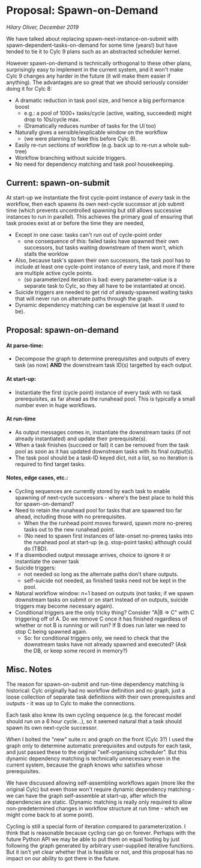 # Proposal: Spawn-on-Demand

*Hilary Oliver, December 2019*

We have talked about replacing spawn-next-instance-on-submit with
spawn-dependent-tasks-on-demand for some time (years!) but have tended to tie
it to Cylc 9 plans such as an abstracted scheduler kernel.

However spawn-on-demand is technically orthogonal to these other plans,
surprisingly easy to implement in the current system, and it won't make Cylc 9
changes any harder in the future (it will make them easier if anything). The
advantages are so great that we should seriously consider doing it for Cylc 8:
- A dramatic reduction in task pool size, and hence a big performance boost
  - e.g.: a pool of 1000+ tasks/cycle (active, waiting, succeeded)
    might drop to 10s/cycle max.
  - (Dramatically reduces number of tasks for the UI too)
- Naturally gives a sensible/explicable window on the workflow
  - (we were planning to fake this before Cylc 9).
- Easily re-run sections of workflow (e.g. back up to re-run a whole sub-tree)
- Workflow branching without suicide triggers.
- No need for dependency matching and task pool housekeeping.

## Current: spawn-on-submit

At start-up we instantiate the first cycle-point instance of *every* task in
the workflow, then each spawns its own next-cycle successor at job submit time
(which prevents uncontrolled spawning but still allows successive instances to
run in parallel). This achieves the primary goal of ensuring that task proxies
exist at or before the time they are needed,
- Except in one case: tasks can't run out of cycle-point order
  - one consequence of this: failed tasks have spawned their own successors,
    but tasks waiting downstream of them won't, which stalls the worklow
- Also, because task's spawn their own successors, the task pool has to include
  at least one cycle-point instance of every task, and more if there are
  multiple active cycle points.
  - (so parameterized iteration is bad: every parameter-value is a separate
    task to Cylc, so they all have to be instantiated at once).
- Suicide triggers are needed to get rid of already-spawned waiting tasks that
  will never run on alternate paths through the graph.
- Dynamic dependency matching can be expensive (at least it used to be).

## Proposal: spawn-on-demand

#### At parse-time:
- Decompose the graph to determine prerequisites and outputs of every task (as
  now) **AND** the downstream task ID(s) targetted by each output.

#### At start-up:
- Instantiate the first (cycle point) instance of every task with no task
  prerequisites, as far ahead as the runahead pool. This is typically a small
  number even in huge workflows.

#### At run-time
- As output messages comes in, instantiate the downstream tasks (if not already
  instantiated) and update their prerequisite(s).
- When a task finishes (succeed or fail) it can be removed from the task pool
  as soon as it has updated downstream tasks with its final output(s).
- The task pool should be a task-ID keyed dict, not a list, so no iteration is
  required to find target tasks.

#### Notes, edge cases, etc.:

- Cycling sequences are currently stored by each task to enable spawning of
next-cycle successors - where's the best place to hold this for spawn-on-demand?
- Need to retain the runahead pool for tasks that are spawned too far ahead,
including those with no prerequisites.
  - When the the runhead point moves forward, spawn more no-prereq tasks out to
    the new runahead point.
  - (No need to spawn first instances of late-onset no-prereq tasks into the
    runahead pool at start-up (e.g. stop-point tasks) although could do (TBD).
- If a disembodied output message arrives, choice to ignore it or
  instantiate the owner task
- Suicide triggers:
  - not needed so long as the alternate paths don't share outputs.
  - self-suicide not needed, as finished tasks need not be kept in the pool.
- Natural workflow window: n=1 based on outputs (not tasks; if we spawn
  downstream tasks on submit or on start instead of on outputs, suicide
  triggers may become necessary again).
- Conditional triggers are the only tricky thing? Consider "A|B => C"
  with C triggering off of A. Do we remove C once it has finished regardless of
  whether or not B is running or will run? If B does run later we need to stop
  C being spawned again.
  - So: for conditional triggers only, we need to check that the downstream
    tasks have not already spawned and executed? (Ask the DB, or keep some
    record in memory?)

## Misc. Notes

The reason for spawn-on-submit and run-time dependency matching is historical:
Cylc originally had no workflow definition and no graph, just a loose
collection of separate task definitions with their own prerequisites and
outputs - it was up to Cylc to make the connections.

Each task also knew its own cycling sequence (e.g. the forecast model should
run on a 6 hour cycle...), so it seemed natural that a task should spawn its
own next-cycle successor.

When I bolted the "new" suite.rc and graph on the front (Cylc 3?) I used the
graph only to determine automatic prerequisites and outputs for each task, and
just passed these to the original "self-organising scheduler". But this dynamic
dependency matching is technically unnecessary even in the current system,
because the graph knows who satisfies whose prerequisites. 

We have discussed allowing self-assembling workflows again (more like the
original Cylc) but even those won't require dynamic dependency matching - we
can have the graph self-assemble at start-up, after which the dependencies are
static. (Dynamic matching is really only required to allow non-predetermined
changes in workflow structure at run time - which we might come back to at some
point).

Cycling is still a special form of iteration compared to parameterization. I
think that is reasonable because cycling can go on forever. Perhaps with the
future Python API we may be able to put them on equal footing by just following
the graph generated by arbitrary user-supplied iterative functions. But it
isn't yet clear whether that is feasible or not, and this proposal has no
impact on our ability to got there in the future. 
